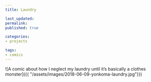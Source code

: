 ```yaml
---
title: Laundry

last_updated: 
permalink: 
published: true

categories:
- projects

tags:
- comics
---
```


![A comic about how I neglect my laundry until it’s basically a clothes monster]({{ "/assets/images/2018-06-09-yonkoma-laundry.jpg"}})